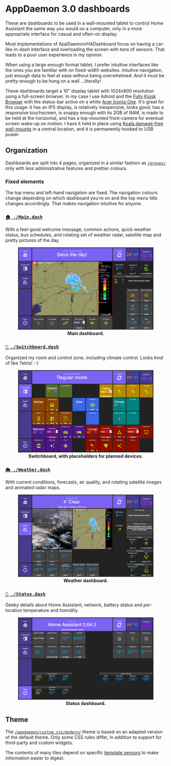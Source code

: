 # AppDaemon 3.0 dashboards

These are dashboards to be used in a wall-mounted tablet to control Home Assistant the same way you would on a computer, only in a more appropriate interface for casual and often-on display.

Most implementations of AppDaemon/HADashboard focus on having a car-like in-dash interface and overloading the screen with tons of sensors. That leads to a poor user experience in my opinion.

When using a large-enough format tablet, I prefer intuitive interfaces like the ones you are familiar with on fixed-width websites. Intuitive navigation, just enough data to feel at ease without being overwhelmed. And it must be pretty-enough to be hung on a wall ...literally!

These dashboards target a 10" display tablet with 1024x800 resolution using a full-screen browser. In my case I use Adroid and the [Fully Kiosk Browser](http://www.ozerov.de/fully-kiosk-browser/) with the status-bar active on a white [Acer Iconia One](https://www.acer.com/ac/en/CA/content/series/iconiaone10). It's great for this usage: it has an IPS display, is relatively inexpensive, looks good, has a responsive touchscreen, is snappy enough with its 2GB of RAM, is made to be held at the horizontal, and has a top-mounted front-camera for eventual screen wake-up on motion. I have it held in place using [Koala damage-free wall-mounts](https://www.dockem.com/category-s/1861.htm) in a central location, and it is permanently hooked to USB power.


## Organization

Dashboards are split into 4 pages, organized in a similar fashion as [`/groups/`](../../groups) only with less administrative features and prettier colours.


### Fixed elements

The top menu and left-hand navigation are fixed. The navigation colours change depending on which dashboard you're on and the top menu title changes accordingly. That makes navigation intuitive for anyone.


### [`🏠 ./Main.dash`](Main.dash)

With a feel-good welcome message, common actions, quick weather status, bus schedules, and rotating set of weather radar, satellite map and pretty pictures of the day.

<div align="center">
    <figure>
        <div>
            <img src="../../www/screenshots/dashboard-main.gif" alt="Main dashboard" title="Main dashboard">
        </div>
        <figcaption>
            <strong>Main dashboard.</strong>
        </figcaption>
    </figure>
</div>


### [`🔘 ./Switchboard.dash`](Switchboard.dash)

Organized my room and control zone, including climate control. Looks kind of like Tetris! :-)

<div align="center">
    <figure>
        <div>
            <img src="../../www/screenshots/dashboard-switchboard.gif" alt="Switchboard" title="Switchboard">
        </div>
        <figcaption>
            <strong>Switchboard, with placeholders for planned devices.</strong>
        </figcaption>
    </figure>
</div>


### [`🌦 ./Weather.dash`](Weather.dash)

With current conditions, forecasts, air quality, and rotating satellite images and animated radar maps.

<div align="center">
    <figure>
        <div>
            <img src="../../www/screenshots/dashboard-weather.gif" alt="Weather dashboard" title="Weather dashboard">
        </div>
        <figcaption>
            <strong>Weather dashboard.</strong>
        </figcaption>
    </figure>
</div>


### [`👀 ./Status.dash`](Status.dash)

Geeky details about Home Assistant, network, battery status and per-location temperature and humidity.

<div align="center">
    <figure>
        <div>
            <img src="../../www/screenshots/dashboard-status.png" alt="Status dashboard" title="Status dashboard">
        </div>
        <figcaption>
            <strong>Status dashboard.</strong>
        </figcaption>
    </figure>
</div>


## Theme

The [`/appdaemon/custom_css/modern/`](../custom_css/modern) theme is based on an adapted version of the default theme. Only some CSS rules differ, in addition to support for third-party and custom widgets.

The contents of many tiles depend on specific [template sensors](../../sensors) to make information easier to digest.
